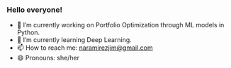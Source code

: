 ### Hello everyone!

- 🔭 I’m currently working on Portfolio Optimization through ML models in Python.
- 🌱 I’m currently learning Deep Learning. 
- 📫 How to reach me: naramirezjim@gmail.com
- 😄 Pronouns: she/her

